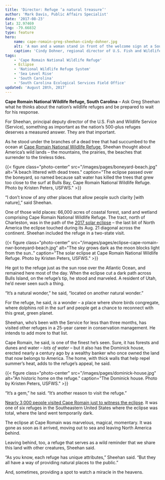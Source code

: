 ```yaml
---
title: 'Director: Refuge ‘a natural treasure’'
author: 'Mark Davis, Public Affairs Specialist'
date: '2017-08-23'
lat: 32.97469
lng: -79.66832
type: feature
hero:
    name: cape-romain-greg-sheehan-cindy-dohner.jpg
    alt: 'A man and a woman stand in front of the welcome sign at a South Carolina refuge.'
    caption: 'Cindy Dohner, regional director of U.S. Fish and Wildlife Services’ Region 4, and Greg Sheehan. He recently became the principal deputy director at the Service. Photo by Kristen Peters'
tags:
    - 'Cape Romain National Wildlife Refuge'
    - Eclipse
    - 'National Wildlife Refuge System'
    - 'Sea Level Rise'
    - 'South Carolina'
    - 'South Carolina Ecological Services Field Office'
updated: 'August 28th, 2017'
---
```


**Cape Romain National Wildlife Refuge, South Carolina** – Ask Greg Sheehan what he thinks about the nation’s wildlife refuges and be prepared to wait for his response.

For Sheehan, principal deputy director of the U.S. Fish and Wildlife Service (Service), something as important as the nation’s 500-plus refuges deserves a measured answer. They are that important.

As he stood under the branches of a dead tree that had succumbed to the ocean at [Cape Romain National Wildlife Refuge](https://www.fws.gov/refuge/Cape_Romain), Sheehan thought about America’s wild lands – the mountains, the prairies, the beaches that surrender to the tireless tides.

{{< figure class="photo-center" src="/images/pages/boneyard-beach.jpg" alt="A beach littered with dead trees." caption="The eclipse passed over the boneyard, so named because salt water has killed the trees that grew too close to the surf at Bulls Bay, Cape Romain National Wildlife Refuge. Photo by Kristen Peters, USFWS." >}}

“I don’t know of any other places that allow people such clarity [with nature],” said Sheehan.

One of those wild places: 66,000 acres of coastal forest, sand and wetland comprising Cape Romain National Wildlife Refuge. The tract, north of Charleston, was in the path of the [2017 solar eclipse](/articles/dark-delight/) – the last bit of North America the eclipse touched during its Aug. 21 diagonal across the continent. Sheehan included the refuge in a two-state visit.

{{< figure class="photo-center" src="/images/pages/eclipse-cape-romain-nwr-boneyard-beach.jpg" alt="The sky grows dark as the moon blocks light from the sun.." caption="The solar eclipse at Cape Romain National Wildlife Refuge. Photo by Kristen Peters, USFWS." >}}

He got to the refuge just as the sun rose over the Atlantic Ocean, and remained here most of the day. When the eclipse cut a dark path across Bulls Island, on the refuge’s tip, he stood and marveled. A resident of Utah, he’d never seen such a thing.

“It’s a natural wonder,” he said, “located on another natural wonder.”

For the refuge, he said, *is* a wonder – a place where shore birds congregate, where dolphins roll in the surf and people get a chance to reconnect with this great, green planet.

Sheehan, who’s been with the Service for less than three months, has visited other refuges in a 25-year career in conservation management. He intends to add more to that list.

Cape Romain, he said, is one of the finest he’s seen. Sure, it has forests and dunes and water – *lots of water* – but it also has the Dominick house, erected nearly a century ago by a wealthy banker who once owned the land that now belongs to America. The home, with thick walls that help repel summer’s heat, adds to the refuge’s appeal, he said.

{{< figure class="photo-center" src="/images/pages/dominick-house.jpg" alt="An historic home on the refuge." caption="The Dominick house. Photo by Kristen Peters, USFWS." >}}

“It’s a gem,” he said. “It’s another reason to visit the refuge.”

[Nearly 3,000 people visited Cape Romain just to witness the eclipse](/articles/dark-delight/). It was one of six refuges in the Southeastern United States where the eclipse was total, where the land went temporarily dark.

The eclipse at Cape Romain was marvelous, magical, momentary. It was gone as soon as it arrived, moving out to sea and leaving North America behind.

Leaving behind, too, a refuge that serves as a wild reminder that we share this land with other creatures, Sheehan said.

“As you know, each refuge has unique attributes,” Sheehan said. “But they all have a way of providing natural places to the public.”

And, sometimes, providing a spot to watch a miracle in the heavens.
